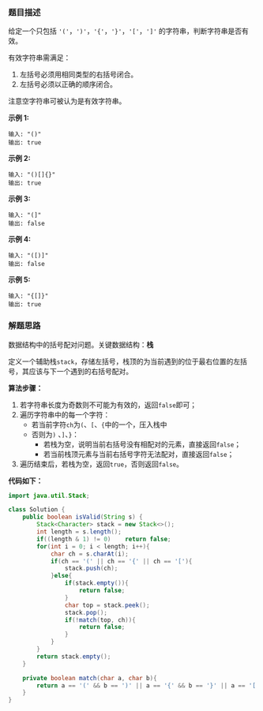 ### 题目描述

给定一个只包括 `'('`，`')'`，`'{'`，`'}'`，`'['`，`']'` 的字符串，判断字符串是否有效。

有效字符串需满足：

1. 左括号必须用相同类型的右括号闭合。
2. 左括号必须以正确的顺序闭合。

注意空字符串可被认为是有效字符串。

**示例 1:**

```
输入: "()"
输出: true
```

**示例 2:**

```
输入: "()[]{}"
输出: true
```

**示例 3:**

```
输入: "(]"
输出: false
```

**示例 4:**

```
输入: "([)]"
输出: false
```

**示例 5:**

```
输入: "{[]}"
输出: true
```



### 解题思路

数据结构中的括号配对问题。关键数据结构：**栈**

定义一个辅助栈`stack`，存储左括号，栈顶的为当前遇到的位于最右位置的左括号，其应该与下一个遇到的右括号配对。

**算法步骤：**

1. 若字符串长度为奇数则不可能为有效的，返回`false`即可；
2. 遍历字符串中的每一个字符：
   - 若当前字符`ch`为`(`、`[`、`{`中的一个，压入栈中
   - 否则为`)` 、`]`、`}`：
     - 若栈为空，说明当前右括号没有相配对的元素，直接返回`false`；
     - 若当前栈顶元素与当前右括号字符无法配对，直接返回`false`；
3. 遍历结束后，若栈为空，返回`true`，否则返回`false`。

**代码如下：**

```java
import java.util.Stack;

class Solution {
    public boolean isValid(String s) {
        Stack<Character> stack = new Stack<>();
        int length = s.length();
        if((length & 1) != 0)    return false;
        for(int i = 0; i < length; i++){
            char ch = s.charAt(i);
            if(ch == '(' || ch == '{' || ch == '['){
                stack.push(ch);
            }else{
                if(stack.empty()){
                    return false;
                }
                char top = stack.peek();
                stack.pop();
                if(!match(top, ch)){
                    return false;
                }
            }
        }
        return stack.empty();
    }

    private boolean match(char a, char b){
        return a == '(' && b == ')' || a == '{' && b == '}' || a == '[' && b == ']';
    }
}
```

